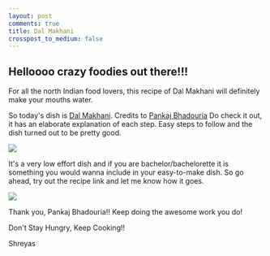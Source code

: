 ```yaml
---
layout: post
comments: true
title: Dal Makhani
crosspost_to_medium: false
---
```

## Helloooo crazy foodies out there!!!

For all the north Indian food lovers, this recipe of Dal Makhani will definitely make your mouths water.

So today's dish is [Dal Makhani](https://recipes.timesofindia.com/recipes/dal-makhani-by-pankaj-bhadouria/rs53097626.cms).
Credits to [ Pankaj Bhadouria](https://recipes.timesofindia.com/chefs/pankaj-bhadouria-recipes) 
Do check it out, it has an elaborate explanation of each step. 
Easy steps to follow and the dish turned out to be pretty good.

<a href='https://photos.google.com/share/AF1QipMGNEWfMkuWHOtiSvct-1ZpDZlwewIonNSEDz2lfkcUkbBGAZww2EDw22KeGWd7Qw?key=QnNuUUNWRXM3T201a2FFdklEQ25BUHkwMmw3Uk5B&source=ctrlq.org'><img src='https://lh3.googleusercontent.com/QJChnCtYbA7CffUA3hjVIAPafs4bciHW3hBzccIaWO36EBIEasCDoSrVIZPBszcCAlFxKA3LAw9si6HRDlQ-vT4SWBczos2omo2mYbxBM5hMjso5CafwVgsIQelEg7dDOQz4C7_iOt0=w2400' /></a>


It's a very low effort dish and if you are bachelor/bachelorette it is something you would wanna include in your easy-to-make dish. So go ahead, try out the recipe link and let me know how it goes.


<a href='https://photos.google.com/share/AF1QipOhZrJ1vGmMVV4zHy1gJl8XpcbCAJCflX3jCD_umU-a0zIfEq4HGcApjiEhL3VcwA?key=eEZIdzI5bGJ2YVN0eVQtZEJBdlhsM3NBakVtT0pn&source=ctrlq.org'><img src='https://lh3.googleusercontent.com/YPxBVcYYPdP2jy7lnNnLdZcjl3d7FlhYWEEjH4m6_JIllwGWTZaf34hmrys-dXVHvzwtCCSXzwcgIs9-c-a-sdXc-BjSIOXI1F3y46Fqv8s0YGYTCn51Yrezn4Mn4oBi-Wc3HwIkIjk=w2400' /></a>


Thank you, Pankaj Bhadouria!! Keep doing the awesome work you do!

Don't Stay Hungry, Keep Cooking!!

Shreyas 